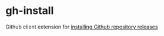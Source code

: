# gh-install
Github client extension for [installing Github repository releases](https://maratg.com/posts/gh-install-extension/)
